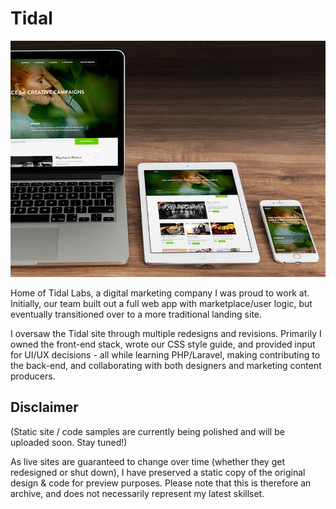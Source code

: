 # Tidal

[![Tidal](./screenshot-thumb.jpg)](http://constancecchen.github.io/portfolio/tidal)

Home of Tidal Labs, a digital marketing company I was proud to work at. Initially, our team built out a full web app with marketplace/user logic, but eventually transitioned over to a more traditional landing site.

I oversaw the Tidal site through multiple redesigns and revisions. Primarily I owned the front-end stack, wrote our CSS style guide, and provided input for UI/UX decisions - all while learning PHP/Laravel, making contributing to the back-end, and collaborating with both designers and marketing content producers.

## Disclaimer

(Static site / code samples are currently being polished and will be uploaded soon. Stay tuned!)

As live sites are guaranteed to change over time (whether they get redesigned or shut down), I have preserved a static copy of the original design & code for preview purposes. Please note that this is therefore an archive, and does not necessarily represent my latest skillset.
